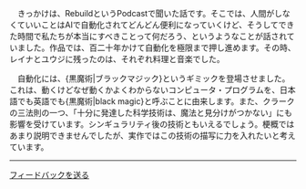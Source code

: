 　きっかけは、RebuildというPodcastで聞いた話です。そこでは、人間がしなくていいことはAIで自動化されてどんどん便利になっていくけど、そうしてできた時間で私たちが本当にすべきことって何だろう、というようなことが話されていました。作品では、百二十年かけて自動化を極限まで押し進めます。その時、レイナとユウジに残ったのは、それぞれ料理と音楽でした。

　自動化には、{黒魔術|ブラックマジック}というギミックを登場させました。これは、動くけどなぜ動くかよくわからないコンピュータ・プログラムを、日本語でも英語でも{黒魔術|black magic}と呼ぶことに由来します。また、クラークの三法則の一つ、「十分に発達した科学技術は、魔法と見分けがつかない」にも影響を受けています。シンギュラリティ後の技術ともいえるでしょう。梗概ではあまり説明できませんでしたが、実作ではこの技術の描写に力を入れたいと考えています。

---

[フィードバックを送る](https://docs.google.com/forms/d/e/1FAIpQLSenyscIiuBdtKv5yz1368zXxhZJ7RKheGLfsGedNRJrGvLT_g/viewform?usp=pp_url&entry.431680997=01+AIあるいは仮想通貨を題材に短編を書け)
